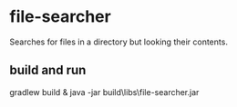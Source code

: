 # file-searcher

Searches for files in a directory but looking their contents.

## build and run

gradlew build & java -jar build\libs\file-searcher.jar
